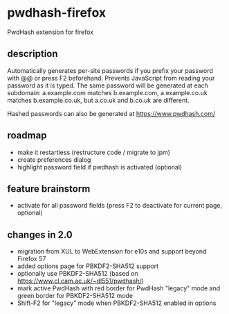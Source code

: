 # pwdhash-firefox
PwdHash extension for firefox

## description
Automatically generates per-site passwords if you prefix your password with @@ or press F2 beforehand.
Prevents JavaScript from reading your password as it is typed.
The same password will be generated at each subdomain: a.example.com matches b.example.com, a.example.co.uk
matches b.example.co.uk, but a.co.uk and b.co.uk are different.

Hashed passwords can also be generated at https://www.pwdhash.com/

## roadmap

* make it restartless (restructure code / migrate to jpm)
* create preferences dialog
* highlight password field if pwdhash is activated (optional)

## feature brainstorm

* activate for all password fields (press F2 to deactivate for current page, optional)

## changes in 2.0

* migration from XUL to WebExtension for e10s and support beyond Firefox 57
* added options page for PBKDF2-SHA512 support
* optionally use PBKDF2-SHA512 (based on https://www.cl.cam.ac.uk/~dl551/pwdhash/)
* mark active PwdHash with red border for PwdHash "legacy" mode and green border for PBKDF2-SHA512 mode
* Shift-F2 for "legacy" mode when PBKDF2-SHA512 enabled in options 
